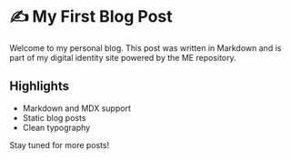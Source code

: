 # ✍️ My First Blog Post

Welcome to my personal blog. This post was written in Markdown and is part of my digital identity site powered by the ME repository.

## Highlights

- Markdown and MDX support
- Static blog posts
- Clean typography

Stay tuned for more posts!